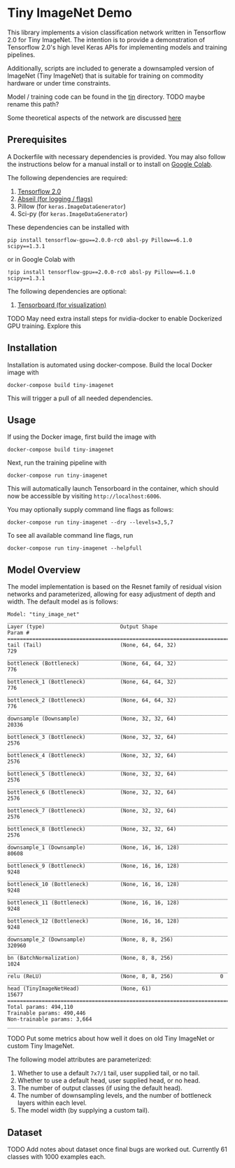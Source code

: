 # Tiny ImageNet Demo

This library implements a vision classification network written in
Tensorflow 2.0 for Tiny ImageNet. The intention is to provide a
demonstration of Tensorflow 2.0's high level Keras APIs for
implementing models and training pipelines.

Additionally, scripts are included to generate a downsampled version
of ImageNet (Tiny ImageNet) that is suitable for training on commodity
hardware or under time constraints.

Model / training code can be found in the [tin](./tin) directory. TODO
maybe rename this path?

Some theoretical aspects of the network are discussed [here](./theory.ipynb)

## Prerequisites

A Dockerfile with necessary dependencies is provided. You may also
follow the instructions below for a manual install or to install
on [Google Colab](https://colab.research.google.com/).

The following dependencies are required:

1. [Tensorflow 2.0](https://www.tensorflow.org/versions/r2.0/api_docs)
2. [Abseil (for logging / flags)](https://abseil.io/docs/python/)
3. Pillow (for `keras.ImageDataGenerator`)
4. Sci-py (for `keras.ImageDataGenerator`)

These dependencies can be installed with

```shell
pip install tensorflow-gpu==2.0.0-rc0 absl-py Pillow==6.1.0 scipy==1.3.1
```

or in Google Colab with

```shell
!pip install tensorflow-gpu==2.0.0-rc0 absl-py Pillow==6.1.0 scipy==1.3.1
```

The following dependencies are optional:
1. [Tensorboard (for visualization)](https://www.tensorflow.org/tensorboard/)

TODO May need extra install steps for nvidia-docker to enable
Dockerized GPU training. Explore this

## Installation

Installation is automated using docker-compose. Build the local
Docker image with

```
docker-compose build tiny-imagenet
```

This will trigger a pull of all needed dependencies.

## Usage

If using the Docker image, first build the image with

```shell
docker-compose build tiny-imagenet
```

Next, run the training pipeline with

```shell
docker-compose run tiny-imagenet
```

This will automatically launch Tensorboard in the container, which should now be
accessible by visiting `http://localhost:6006`.

You may optionally supply command line flags as follows:


```shell
docker-compose run tiny-imagenet --dry --levels=3,5,7
```

To see all available command line flags, run

```shell
docker-compose run tiny-imagenet --helpfull
```

## Model Overview

The model implementation is based on the Resnet family of residual
vision networks and parameterized, allowing for easy adjustment of
depth and width. The default model as is follows:

```
Model: "tiny_image_net"
________________________________________________________________________________
Layer (type)                        Output Shape                    Param #
================================================================================
tail (Tail)                         (None, 64, 64, 32)              729
________________________________________________________________________________
bottleneck (Bottleneck)             (None, 64, 64, 32)              776
________________________________________________________________________________
bottleneck_1 (Bottleneck)           (None, 64, 64, 32)              776
________________________________________________________________________________
bottleneck_2 (Bottleneck)           (None, 64, 64, 32)              776
________________________________________________________________________________
downsample (Downsample)             (None, 32, 32, 64)              20336
________________________________________________________________________________
bottleneck_3 (Bottleneck)           (None, 32, 32, 64)              2576
________________________________________________________________________________
bottleneck_4 (Bottleneck)           (None, 32, 32, 64)              2576
________________________________________________________________________________
bottleneck_5 (Bottleneck)           (None, 32, 32, 64)              2576
________________________________________________________________________________
bottleneck_6 (Bottleneck)           (None, 32, 32, 64)              2576
________________________________________________________________________________
bottleneck_7 (Bottleneck)           (None, 32, 32, 64)              2576
________________________________________________________________________________
bottleneck_8 (Bottleneck)           (None, 32, 32, 64)              2576
________________________________________________________________________________
downsample_1 (Downsample)           (None, 16, 16, 128)             80608
________________________________________________________________________________
bottleneck_9 (Bottleneck)           (None, 16, 16, 128)             9248
________________________________________________________________________________
bottleneck_10 (Bottleneck)          (None, 16, 16, 128)             9248
________________________________________________________________________________
bottleneck_11 (Bottleneck)          (None, 16, 16, 128)             9248
________________________________________________________________________________
bottleneck_12 (Bottleneck)          (None, 16, 16, 128)             9248
________________________________________________________________________________
downsample_2 (Downsample)           (None, 8, 8, 256)               320960
________________________________________________________________________________
bn (BatchNormalization)             (None, 8, 8, 256)               1024
________________________________________________________________________________
relu (ReLU)                         (None, 8, 8, 256)               0
________________________________________________________________________________
head (TinyImageNetHead)             (None, 61)                      15677
================================================================================
Total params: 494,110
Trainable params: 490,446
Non-trainable params: 3,664
________________________________________________________________________________
```

TODO Put some metrics about how well it does on old Tiny ImageNet or
custom Tiny ImageNet.

The following model attributes are parameterized:

1. Whether to use a default `7x7/1` tail, user supplied tail, or no tail.
2. Whether to use a default head, user supplied head, or no head.
3. The number of output classes (if using the default head).
4. The number of downsampling levels, and the number of bottleneck layers within each level.
5. The model width (by supplying a custom tail).

## Dataset

TODO Add notes about dataset once final bugs are worked out. Currently
61 classes with 1000 examples each.
